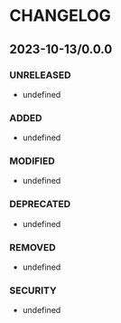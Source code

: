 #	CHANGELOG

##	2023-10-13/0.0.0

###	UNRELEASED
- undefined

###	ADDED
- undefined

###	MODIFIED
- undefined

###	DEPRECATED
- undefined

###	REMOVED
- undefined

###	SECURITY
- undefined
